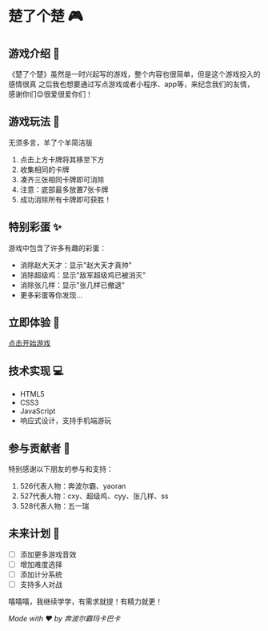# 楚了个楚 🎮

## 游戏介绍 🌟

《楚了个楚》虽然是一时兴起写的游戏，整个内容也很简单，但是这个游戏投入的感情很真
之后我也想要通过写点游戏或者小程序、app等，来纪念我们的友情，感谢你们😊很爱很爱你们！


## 游戏玩法 🎯

无须多言，羊了个羊简洁版
1. 点击上方卡牌将其移至下方
2. 收集相同的卡牌
3. 凑齐三张相同卡牌即可消除
4. 注意：底部最多放置7张卡牌
5. 成功消除所有卡牌即可获胜！

## 特别彩蛋 ✨

游戏中包含了许多有趣的彩蛋：
- 消除赵大天才：显示"赵大天才真帅"
- 消除超级鸡：显示"敌军超级鸡已被消灭"
- 消除张几样：显示"张几样已撤退"
- 更多彩蛋等你发现...

## 立即体验 🚀

[点击开始游戏](https://11benboerba.github.io)

## 技术实现 💻

- HTML5
- CSS3
- JavaScript
- 响应式设计，支持手机端游玩

## 参与贡献者 👥

特别感谢以下朋友的参与和支持：
1. 526代表人物：奔波尔霸、yaoran
2. 527代表人物：cxy、超级鸡、cyy、张几样、ss
3. 528代表人物：五一瑞

## 未来计划 🎯

- [ ] 添加更多游戏音效
- [ ] 增加难度选择
- [ ] 添加计分系统
- [ ] 支持多人对战

嘻嘻嘻，我继续学学，有需求就提！有精力就更！

*Made with ❤️ by 奔波尔霸玛卡巴卡*
